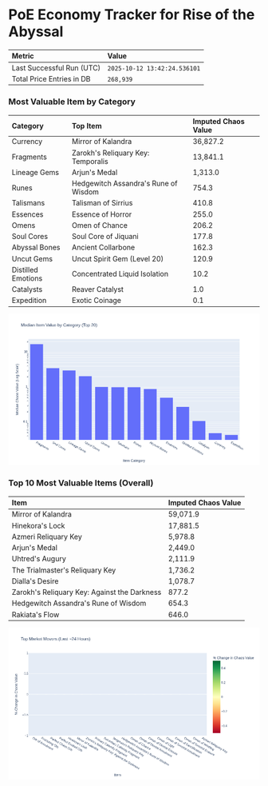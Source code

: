 # PoE Economy Tracker for Rise of the Abyssal

<!-- START_MAINTENANCE -->
| Metric | Value |
|:---|:---|
| Last Successful Run (UTC) | `2025-10-12 13:42:24.536101` |
| Total Price Entries in DB | `268,939` |

<!-- END_MAINTENANCE -->

<!-- START_DATAFRAME_DEBUG -->
<!-- END_DATAFRAME_DEBUG -->

<!-- START_CATEGORY_ANALYSIS -->
### Most Valuable Item by Category
| Category | Top Item | Imputed Chaos Value |
| :--- | :--- | :--- |
| Currency | Mirror of Kalandra | 36,827.2 |
| Fragments | Zarokh's Reliquary Key: Temporalis | 13,841.1 |
| Lineage Gems | Arjun's Medal | 1,313.0 |
| Runes | Hedgewitch Assandra's Rune of Wisdom | 754.3 |
| Talismans | Talisman of Sirrius | 410.8 |
| Essences | Essence of Horror | 255.0 |
| Omens | Omen of Chance | 206.2 |
| Soul Cores | Soul Core of Jiquani | 177.8 |
| Abyssal Bones | Ancient Collarbone | 162.3 |
| Uncut Gems | Uncut Spirit Gem (Level 20) | 120.9 |
| Distilled Emotions | Concentrated Liquid Isolation | 10.2 |
| Catalysts | Reaver Catalyst | 1.0 |
| Expedition | Exotic Coinage | 0.1 |


![Category Analysis Chart](charts/category_analysis.png)
<!-- END_ANALYSIS -->

<!-- START_ANALYSIS -->
### Top 10 Most Valuable Items (Overall)
| Item | Imputed Chaos Value |
| :--- | :--- |
| Mirror of Kalandra | 59,071.9 |
| Hinekora's Lock | 17,881.5 |
| Azmeri Reliquary Key | 5,978.8 |
| Arjun's Medal | 2,449.0 |
| Uhtred's Augury | 2,111.9 |
| The Trialmaster's Reliquary Key | 1,736.2 |
| Dialla's Desire | 1,078.7 |
| Zarokh's Reliquary Key: Against the Darkness | 877.2 |
| Hedgewitch Assandra's Rune of Wisdom | 654.3 |
| Rakiata's Flow | 646.0 |


![Market Movers Chart](charts/market_movers.png)
<!-- END_ANALYSIS -->
